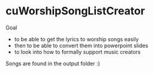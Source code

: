 # cuWorshipSongListCreator

Goal
- to be able to get the lyrics to worship songs easily
- then to be able to convert them into powerpoint slides
- to look into how to formally support music creators

Songs are found in the output folder :)
